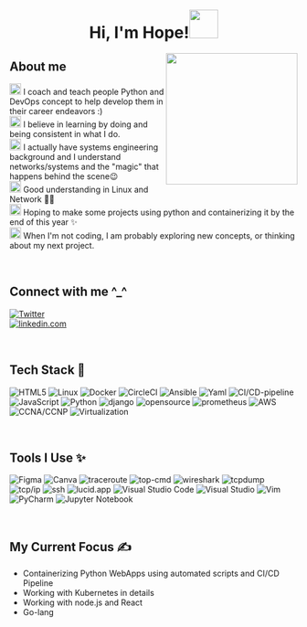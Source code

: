 <!--
**hope_davids** is a ✨ _special_ ✨ repository because its `README.md` (this file) appears on your GitHub profile.

Here are some ideas to get you started:

- 🔭 I’m currently working on ...
- 🌱 I’m currently learning more on... devOps tech stacks
- 👯 I’m looking to collaborate on ...
- 🤔 I’m look-ward to work in a role as a... devOps engineer 
- 💬 Ask me about ... 
- 📫 How to reach me: ...
- 😄 Pronouns: ...
- ⚡ Fun fact: ...
-->
<h1 align="center">Hi, I'm Hope!<img src="https://media.giphy.com/media/mGcNjsfWAjY5AEZNw6/giphy.gif" width="50"></h1>
<img align='right' src="https://acegif.com/wp-content/uploads/cat-typing-2.gif" width="230">

## About me
<img height="20" src="https://acegif.com/wp-content/uploads/2020/b72nv6/partyparrt-30.gif"> I coach and teach people Python and DevOps concept to help develop them in their career endeavors :)<br>
<img height="20" src="https://acegif.com/wp-content/uploads/2020/b72nv6/partyparrt-30.gif"> I believe in learning by doing and being consistent in what I do. <br>
<img height="20" src="https://acegif.com/wp-content/uploads/2020/b72nv6/partyparrt-30.gif"> I actually have systems engineering background and I understand networks/systems and the "magic" that happens behind the scene😉<br>
<img height="20" src="https://acegif.com/wp-content/uploads/2020/b72nv6/partyparrt-30.gif"> Good understanding in Linux and Network 👩‍💻 <br>
<img height="20" src="https://acegif.com/wp-content/uploads/2020/b72nv6/partyparrt-30.gif"> Hoping to make some projects using python and containerizing it by the end of this year ✨<br>
<img height="20" src="https://acegif.com/wp-content/uploads/2020/b72nv6/partyparrt-30.gif"> When I'm not coding, I am probably exploring new concepts, or thinking about my next project. 

<br>

## Connect with me ^_^ 

[<img alt="Twitter" src="https://img.shields.io/badge/Twitter-1DA1F2?style=for-the-badge&logo=twitter&logoColor=white"/>](https://twitter.com/Cisco_Dynamite)  
[<img alt="linkedin.com" src="https://img.shields.io/badge/linkedin-0A0A0A?style=for-the-badge&logo=linkedin&logoColor=white"/>](https://www.linkedin.com/in/hope-davids-1aa004130/)

<br>

## Tech Stack 🚀
![HTML5](https://img.shields.io/badge/html5-%23E34F26.svg?style=for-the-badge&logo=html5&logoColor=white)
![Linux](https://img.shields.io/badge/linux-%231572B6.svg?style=for-the-badge&logo=linux&logoColor=white)
![Docker](https://img.shields.io/badge/docker-hotpink.svg?style=for-the-badge&logo=docker&logoColor=white)
![CircleCI](https://img.shields.io/badge/circleci-%23563D7C.svg?style=for-the-badge&logo=circleci&logoColor=white)
![Ansible](https://img.shields.io/badge/ansible-%2338B2AC.svg?style=for-the-badge&logo=ansible-css&logoColor=white)
![Yaml](https://img.shields.io/badge/yaml-%2338B2AC.svg?style=for-the-badge&logo=yaml-css&logoColor=white)
![CI/CD-pipeline](https://img.shields.io/badge/ci/cd-pipeline-%23ED8B00.svg?style=for-the-badge&logo=ci/cd-pipeline&logoColor=white)
![JavaScript](https://img.shields.io/badge/javascript-%23323330.svg?style=for-the-badge&logo=javascript&logoColor=%23F7DF1E)
![Python](https://img.shields.io/badge/python-3670A0?style=for-the-badge&logo=python&logoColor=ffdd54)
![django](https://img.shields.io/badge/django-%2307405e.svg?style=for-the-badge&logo=django&logoColor=white)
![opensource](https://img.shields.io/badge/opensource-%23150458.svg?style=for-the-badge&logo=opensource&logoColor=white)
![prometheus](https://img.shields.io/badge/prometheus-%23013243.svg?style=for-the-badge&logo=prometheus&logoColor=white)
![AWS](https://img.shields.io/badge/AWS-%23EE4C2C.svg?style=for-the-badge&logo=AWS&logoColor=white)
![CCNA/CCNP](https://img.shields.io/badge/ccna/ccnp-FCC624?style=for-the-badge&logo=ccna/ccnp&logoColor=black)
![Virtualization](https://img.shields.io/badge/virtualization-%23ED8B00.svg?style=for-the-badge&logo=virtualization&logoColor=white)

<br>

## Tools I Use ✨

![Figma](https://img.shields.io/badge/figma-%23F24E1E.svg?style=for-the-badge&logo=figma&logoColor=white)
![Canva](https://img.shields.io/badge/Canva-%2300C4CC.svg?style=for-the-badge&logo=Canva&logoColor=white)
![traceroute](https://img.shields.io/badge/tracroute-470137?style=for-the-badge&logo=traceroute%20XD&logoColor=#FF61F6)
![top-cmd](https://img.shields.io/badge/top-470137?style=for-the-badge&logo=top&logoColor=#FF61F6)
![wireshark](https://img.shields.io/badge/wireshark-470137?style=for-the-badge&logo=wireshark&logoColor=#FF61F6)
![tcpdump](https://img.shields.io/badge/tcpdump-470137?style=for-the-badge&logo=tcpdump&logoColor=#FF61F6)
![tcp/ip](https://img.shields.io/badge/tcp/ip-%23F24E1E.svg?style=for-the-badge&logo=tcp/ip&logoColor=white)
![ssh](https://img.shields.io/badge/ssh-%23F24E1E.svg?style=for-the-badge&logo=ssh&logoColor=white)
![lucid.app](https://img.shields.io/badge/lucid.app-%23F24E1E.svg?style=for-the-badge&logo=lucid.app&logoColor=white)
![Visual Studio Code](https://img.shields.io/badge/Visual%20Studio%20Code-0078d7.svg?style=for-the-badge&logo=visual-studio-code&logoColor=white)
![Visual Studio](https://img.shields.io/badge/Visual%20Studio-5C2D91.svg?style=for-the-badge&logo=visual-studio&logoColor=white)
![Vim](https://img.shields.io/badge/VIM-%2311AB00.svg?style=for-the-badge&logo=vim&logoColor=white)
![PyCharm](https://img.shields.io/badge/pycharm-143?style=for-the-badge&logo=pycharm&logoColor=black&color=black&labelColor=green)
![Jupyter Notebook](https://img.shields.io/badge/jupyter-%23FA0F00.svg?style=for-the-badge&logo=jupyter&logoColor=white)

<br>

## My Current Focus ✍️

- Containerizing Python WebApps using automated scripts and CI/CD Pipeline 
- Working with Kubernetes in details
- Working with node.js and React
- Go-lang




